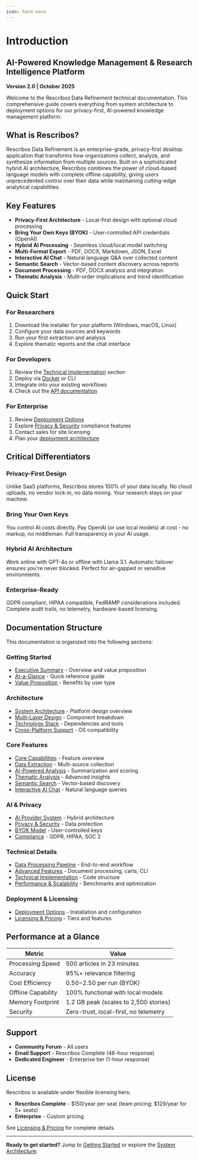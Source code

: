 ```yaml
---
icon: hand-wave
---
```


# Introduction

## AI-Powered Knowledge Management & Research Intelligence Platform

**Version 2.0 | October 2025**

Welcome to the Rescribos Data Refinement technical documentation. This comprehensive guide covers everything from system architecture to deployment options for our privacy-first, AI-powered knowledge management platform.

## What is Rescribos?

Rescribos Data Refinement is an enterprise-grade, privacy-first desktop application that transforms how organizations collect, analyze, and synthesize information from multiple sources. Built on a sophisticated hybrid AI architecture, Rescribos combines the power of cloud-based language models with complete offline capability, giving users unprecedented control over their data while maintaining cutting-edge analytical capabilities.

## Key Features

* **Privacy-First Architecture** - Local-first design with optional cloud processing
* **Bring Your Own Keys (BYOK)** - User-controlled API credentials (OpenAI)
* **Hybrid AI Processing** - Seamless cloud/local model switching
* **Multi-Format Export** - PDF, DOCX, Markdown, JSON, Excel
* **Interactive AI Chat** - Natural language Q\&A over collected content
* **Semantic Search** - Vector-based content discovery across reports
* **Document Processing** - PDF, DOCX analysis and integration
* **Thematic Analysis** - Multi-order implications and trend identification

## Quick Start

### For Researchers

1. Download the installer for your platform (Windows, macOS, Linux)
2. Configure your data sources and keywords
3. Run your first extraction and analysis
4. Explore thematic reports and the chat interface

### For Developers

1. Review the [Technical Implementation](technical-implementation/) section
2. Deploy via [Docker](deployment/) or CLI
3. Integrate into your existing workflows
4. Check out the [API documentation](advanced-features/)

### For Enterprise

1. Review [Deployment Options](deployment/)
2. Explore [Privacy & Security](privacy-security/) compliance features
3. Contact sales for site licensing
4. Plan your [deployment architecture](deployment/configuration.md)

## Critical Differentiators

### Privacy-First Design

Unlike SaaS platforms, Rescribos stores 100% of your data locally. No cloud uploads, no vendor lock-in, no data mining. Your research stays on your machine.

### Bring Your Own Keys

You control AI costs directly. Pay OpenAI (or use local models) at cost - no markup, no middleman. Full transparency in your AI usage.

### Hybrid AI Architecture

Work online with GPT-4o or offline with Llama 3.1. Automatic failover ensures you're never blocked. Perfect for air-gapped or sensitive environments.

### Enterprise-Ready

GDPR compliant, HIPAA compatible, FedRAMP considerations included. Complete audit trails, no telemetry, hardware-based licensing.

## Documentation Structure

This documentation is organized into the following sections:

### Getting Started

* [Executive Summary](introduction/) - Overview and value proposition
* [At-a-Glance](introduction/at-a-glance.md) - Quick reference guide
* [Value Proposition](introduction/value-proposition.md) - Benefits by user type

### Architecture

* [System Architecture](architecture/) - Platform design overview
* [Multi-Layer Design](architecture/multi-layer-design.md) - Component breakdown
* [Technology Stack](architecture/technology-stack.md) - Dependencies and tools
* [Cross-Platform Support](architecture/cross-platform.md) - OS compatibility

### Core Features

* [Core Capabilities](core-capabilities/) - Feature overview
* [Data Extraction](core-capabilities/data-extraction.md) - Multi-source collection
* [AI-Powered Analysis](core-capabilities/ai-analysis.md) - Summarization and scoring
* [Thematic Analysis](core-capabilities/thematic-analysis.md) - Advanced insights
* [Semantic Search](core-capabilities/semantic-search.md) - Vector-based discovery
* [Interactive AI Chat](core-capabilities/ai-chat.md) - Natural language queries

### AI & Privacy

* [AI Provider System](ai-provider-system/) - Hybrid architecture
* [Privacy & Security](privacy-security/) - Data protection
* [BYOK Model](privacy-security/byok.md) - User-controlled keys
* [Compliance](privacy-security/compliance.md) - GDPR, HIPAA, SOC 2

### Technical Details

* [Data Processing Pipeline](data-pipeline/) - End-to-end workflow
* [Advanced Features](advanced-features/) - Document processing, carts, CLI
* [Technical Implementation](technical-implementation/) - Code structure
* [Performance & Scalability](performance/) - Benchmarks and optimization

### Deployment & Licensing

* [Deployment Options](deployment/) - Installation and configuration
* [Licensing & Pricing](licensing/) - Tiers and features

## Performance at a Glance

| Metric             | Value                                 |
| ------------------ | ------------------------------------- |
| Processing Speed   | 500 articles in 23 minutes            |
| Accuracy           | 95%+ relevance filtering              |
| Cost Efficiency    | $0.50-$2.50 per run (BYOK)            |
| Offline Capability | 100% functional with local models     |
| Memory Footprint   | 1.2 GB peak (scales to 2,500 stories) |
| Security           | Zero-trust, local-first, no telemetry |

## Support

* **Community Forum** - All users
* **Email Support** - Rescribos Complete (48-hour response)
* **Dedicated Engineer** - Enterprise tier (1-hour response)

## License

Rescribos is available under flexible licensing tiers:

* **Rescribos Complete** - $150/year per seat (team pricing: $129/year for 5+ seats)
* **Enterprise** - Custom pricing

See [Licensing & Pricing](licensing/) for complete details.

***

**Ready to get started?** Jump to [Getting Started](introduction/) or explore the [System Architecture](architecture/).
